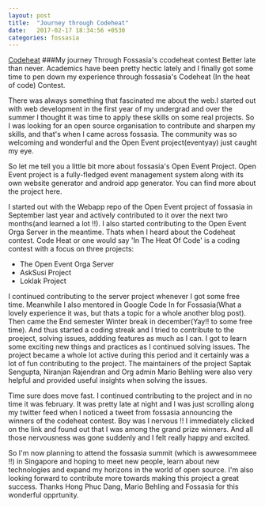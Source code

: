 ```yaml
---
layout: post
title:  "Journey through Codeheat"
date:   2017-02-17 18:34:56 +0530
categories: fossasia
---
```

[Codeheat]({{site.baseurl}}/images/codeheat.png)
###My journey Through Fossasia's ccodeheat contest
Better late than never. Academics have been pretty hectic lately and I finally got some time to pen down my experience through fossasia's Codeheat (In the heat of code) Contest.

There was always something that fascinated me about the web.I started out with web development in the first year of my undergrad and over the summer I thought it was time to apply these skills on some real projects. So I was looking for an open source organisation to contribute and sharpen my skills, and that's when I came across fossasia. The community was so welcoming and wonderful and the Open Event project(eventyay) just caught my eye.

So let me tell you a little bit more about fossasia's Open Event Project. Open Event project is a fully-fledged event management system along with its own website generator and android app generator. You can find more about the project here.

I started out with the Webapp repo of the Open Event project of fossasia in September last year and actively contributed to it over the next two months(and learned a lot !!). I also started contributing to the Open Event Orga Server in the meantime. Thats when I heard about the Codeheat contest. Code Heat or one would say 'In The Heat Of Code' is a coding contest with a focus on three projects:

- The Open Event Orga Server
- AskSusi Project
- Loklak Project 

I continued contributing to the server project whenever I got some free time. Meanwhile I also mentored in Google Code In for Fossasia(What a lovely experience it was, but thats a topic for a whole another blog post). Then came the End semester Winter break in december(Yay!! to some free time). And thus started a coding streak and I tried to contribute to the proeject, solving issues, addding features as much as I can. I got to learn some exciting new things and practices as I continued solving issues. The project became a whole lot active during this period and it certainly was a lot of fun contributing to the project. The maintainers of the project Saptak Sengupta, Niranjan Rajendran and Org admin Mario Behling were also very helpful and provided useful insights when solving the issues.

Time sure does move fast. I continued contributing to the project and in no time it was february. It was pretty late at night and I was just scrolling along my twitter feed when I noticed a tweet from fossasia announcing the winners of the codeheat contest. Boy was I nervous !! I immediately clicked on the link and found out that I was among the grand prize winners. And all those nervousness was gone suddenly and I felt really happy and excited.

So I'm now planning to attend the fossasia summit (which is awwesommeee !!) in Singapore and hoping to meet new people, learn about new technologies and expand my horizons in the world of open source. I'm also looking forward to contribute more towards making this project a great success. Thanks Hong Phuc Dang, Mario Behling and Fossasia for this wonderful opprtunity. 
